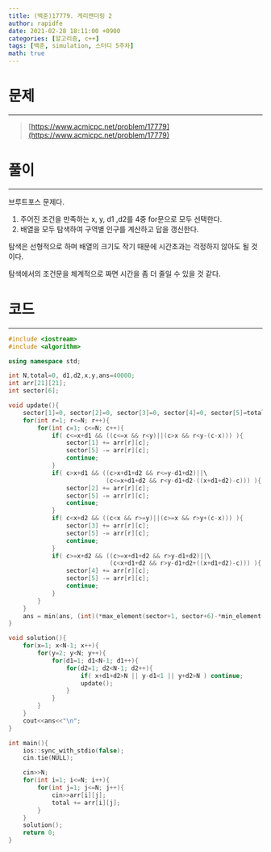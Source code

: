 ```yaml
---
title: (백준)17779. 게리맨더링 2
author: rapidfe
date: 2021-02-28 18:11:00 +0900
categories: [알고리즘, c++]
tags: [백준, simulation, 스터디 5주차]
math: true
---
```


# **문제**

---

> [https://www.acmicpc.net/problem/17779](https://www.acmicpc.net/problem/17779)



# **풀이**

---

브루트포스 문제다.

1. 주어진 조건을 만족하는 x, y, d1 ,d2를 4중 for문으로 모두 선택한다.
2. 배열을 모두 탐색하여 구역별 인구를 계산하고 답을 갱신한다.

탐색은 선형적으로 하며 배열의 크기도 작기 때문에 시간초과는 걱정하지 않아도 될 것이다.

탐색에서의 조건문을 체계적으로 짜면 시간을 좀 더 줄일 수 있을 것 같다.



# **코드**

---

```c++
#include <iostream>
#include <algorithm>

using namespace std;

int N,total=0, d1,d2,x,y,ans=40000;
int arr[21][21];
int sector[6];

void update(){
    sector[1]=0, sector[2]=0, sector[3]=0, sector[4]=0, sector[5]=total;
    for(int r=1; r<=N; r++){
        for(int c=1; c<=N; c++){
            if( c<=x+d1 && ((c<=x && r<y)||(c>x && r<y-(c-x))) ){
                sector[1] += arr[r][c];
                sector[5] -= arr[r][c];
                continue;
            }
            if( c>x+d1 && ((c>x+d1+d2 && r<=y-d1+d2)||\
                           (c<=x+d1+d2 && r<y-d1+d2-((x+d1+d2)-c))) ){
                sector[2] += arr[r][c];
                sector[5] -= arr[r][c];
                continue;
            }
            if( c<x+d2 && ((c<x && r>=y)||(c>=x && r>y+(c-x))) ){
                sector[3] += arr[r][c];
                sector[5] -= arr[r][c];
                continue;
            }
            if( c>=x+d2 && ((c>=x+d1+d2 && r>y-d1+d2)||\
                            (c<x+d1+d2 && r>y-d1+d2+((x+d1+d2)-c))) ){
                sector[4] += arr[r][c];
                sector[5] -= arr[r][c];
                continue;
            }
        }
    }
    ans = min(ans, (int)(*max_element(sector+1, sector+6)-*min_element(sector+1, sector+6)));
}

void solution(){
    for(x=1; x<N-1; x++){
        for(y=2; y<N; y++){
            for(d1=1; d1<N-1; d1++){
                for(d2=1; d2<N-1; d2++){
                    if( x+d1+d2>N || y-d1<1 || y+d2>N ) continue;
                    update();
                }
            }
        }
    }
    cout<<ans<<"\n";
}

int main(){
    ios::sync_with_stdio(false);
    cin.tie(NULL);

    cin>>N;
    for(int i=1; i<=N; i++){
        for(int j=1; j<=N; j++){
            cin>>arr[i][j];
            total += arr[i][j];
        }
    }
    solution();
    return 0;
}
```
